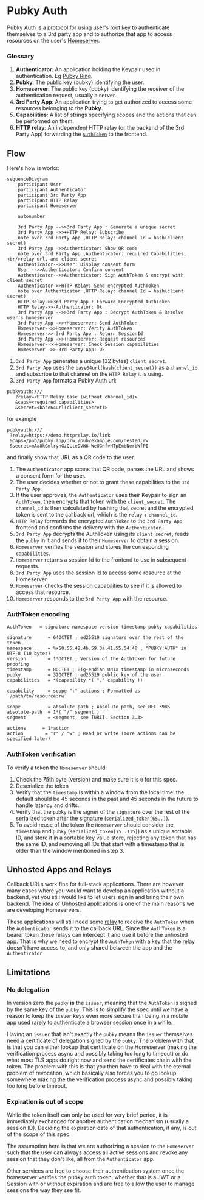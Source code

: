 # Pubky Auth

Pubky Auth is a protocol for using user's [root key](../concepts/rootkey.md) to authenticate themselves to a 3rd party app and to authorize that app to access resources on the user's [Homeserver](../concepts/homeserver.md).

### Glossary
1. **Authenticator**: An application holding the Keypair used in authentication. Eg [Pubky Ring](https://github.com/pubky/pubky-ring).
2. **Pubky**: The public key (pubky) identifying the user.
3. **Homeserver**: The public key (pubky) identifying the receiver of the authentication request, usually a server.
4. **3rd Party App**: An application trying to get authorized to access some resources belonging to the **Pubky**.
5. **Capabilities**: A list of strings specifying scopes and the actions that can be performed on them.
6. **HTTP relay**: An independent HTTP relay (or the backend of the 3rd Party App) forwarding the [`AuthToken`](#authtoken-encoding) to the frontend.  

## Flow

Here's how is works:

```mermaid
sequenceDiagram
    participant User
    participant Authenticator
    participant 3rd Party App 
    participant HTTP Relay
    participant Homeserver

    autonumber
    
    3rd Party App -->>3rd Party App : Generate a unique secret
    3rd Party App ->>+HTTP Relay: Subscribe
    note over 3rd Party App ,HTTP Relay: channel Id = hash(client secret)
    3rd Party App ->>Authenticator: Show QR code
    note over 3rd Party App ,Authenticator: required Capabilities,<br/>relay url, and client secret
    Authenticator-->>User: Display consent form
    User -->>Authenticator: Confirm consent
    Authenticator-->>Authenticator: Sign AuthToken & encrypt with client secret
    Authenticator->>HTTP Relay: Send encrypted AuthToken
    note over Authenticator ,HTTP Relay: channel Id = hash(client secret)
    HTTP Relay->>3rd Party App : Forward Encrypted AuthToken
    HTTP Relay->>-Authenticator: Ok
    3rd Party App -->>3rd Party App : Decrypt AuthToken & Resolve user's homeserver
    3rd Party App ->>+Homeserver: Send AuthToken
    Homeserver-->>Homeserver: Verify AuthToken
    Homeserver->>-3rd Party App : Return SessionId
    3rd Party App ->>+Homeserver: Request resources
    Homeserver-->>Homeserver: Check Session capabilities
    Homeserver ->>-3rd Party App: Ok
```

1. `3rd Party App` generates a unique (32 bytes) `client_secret`.
2. `3rd Party App` uses the `base64url(hash(client_secret))` as a `channel_id` and subscribe to that channel on the `HTTP Relay` it is using.
3. `3rd Party App` formats a Pubky Auth url:
```
pubkyauth:///
   ?relay=<HTTP Relay base (without channel_id)>
   &caps=<required capabilities>
   &secret=<base64url(client_secret)>
```
 for example 
 ```
pubkyauth:///
  ?relay=https://demo.httprelay.io/link
  &caps=/pub/pubky.app/:rw,/pub/example.com/nested:rw
  &secret=mAa8kGmlrynGzQLteDVW6-WeUGnfvHTpEmbNerbWfPI
 ```
 and finally show that URL as a QR code to the user.
1. The `Authenticator` app scans that QR code, parses the URL and shows a consent form for the user.
2. The user decides whether or not to grant these capabilities to the `3rd Party App`.
3. If the user approves, the `Authenticator` uses their Keypair to sign an [`AuthToken`](#authtoken-encoding), then encrypts that token with the `client_secret`. The `channel_id` is then calculated by hashing that secret and the encrypted token is sent to the callback url, which is the `relay` + `channel_id`.
4. `HTTP Relay` forwards the encrypted `AuthToken` to the `3rd Party App` frontend and confirms the delivery with the `Authenticator`.
5. `3rd Party App` decrypts the AuthToken using its `client_secret`, reads the `pubky` in it and sends it to their `Homeserver` to obtain a session.
6. `Homeserver` verifies the session and stores the corresponding `capabilities`.
7. `Homeserver` returns a session Id to the frontend to use in subsequent requests.
8. `3rd Party App` uses the session Id to access some resource at the Homeserver.
9. `Homeserver` checks the session capabilities to see if it is allowed to access that resource.
10. `Homeserver` responds to the `3rd Party App` with the resource.

### AuthToken encoding
```abnf
AuthToken   = signature namespace version timestamp pubky capabilities

signature      = 64OCTET ; ed25519 signature over the rest of the token
namespace      = %x50.55.42.4b.59.3a.41.55.54.48 ; "PUBKY:AUTH" in UTF-8 (10 bytes)
version        = 1*OCTET ; Version of the AuthToken for future proofing
timestamp      = 8OCTET ; Big-endian UNIX timestamp in microseconds
pubky          = 32OCTET ; ed25519 public key of the user
capabilities   = *(capability *( "," capability ))

capability     = scope ":" actions ; Formatted as `/path/to/resource:rw`

scope          = absolute-path ; Absolute path, see RFC 3986
absolute-path  = 1*( "/" segment )
segment        = <segment, see [URI], Section 3.3>

actions      = 1*action
action        = "r" / "w" ; Read or write (more actions can be specified later)
```

### AuthToken verification
To verify a token the `Homeserver` should:
1. Check the 75th byte (version) and make sure it is `0` for this spec.
2. Deserialize the token
3. Verify that the `timestamp` is within a window from the local time: the default should be 45 seconds in the past and 45 seconds in the future to handle latency and drifts.
4. Verify that the `pubky` is the signer of the `signature` over the rest of the serialized token after the signature (`serialized_token[65..]`).
5. To avoid reuse of the token the `Homeserver` should consider the `timestamp` and `pubky`  (`serialized_token[75..115]`) as a unique sortable ID, and store it in a sortable key value store, rejecting any token that has the same ID, and removing all IDs that start with a timestamp that is older than the window mentioned in step 3.

## Unhosted Apps and Relays
Callback URLs work fine for full-stack applications. There are however many cases where you would want to develop an application without a backend, yet you still would like to let users sign in and bring their own backend. The idea of [Unhosted](https://unhosted.org/) applications is one of the main reasons we are developing Homeservers.

These applications will still need some [relay](https://httprelay.io/) to receive the `AuthToken` when the `Authenticator` sends it to the callback URL. Since the `AuthToken` is a bearer token these relays can intercept it and use it before the unhosted app. That is why we need to encrypt the `AuthToken` with a key that the relay doesn't have access to, and only shared between the app and the `Authenticator` 

## Limitations

### No delegation
In version zero the `pubky` **is** the `issuer`, meaning that the `AuthToken` is signed by the same key of the `pubky`. This is to simplify the spec until we have a reason to keep the `issuer` keys even more secure than being in a mobile app used rarely to authenticate a browser session once in a while.

Having an `issuer` that isn't exactly the `pubky` means the `issuer` themselves need a certificate of delegation signed by the `pubky`. The problem with that is that you can either lookup that certificate on the Homeserver (making the verification process async and possibly taking too long to timeout) or do what most TLS apps do right now and send the certificates chain with the token. The problem with this is that you then have to deal with the eternal problem of revocation, which basically also forces you to go lookup somewhere making the the verification process async and possibly taking too long before timeout.

### Expiration is out of scope
While the token itself can only be used for very brief period, it is immediately exchanged for another authentication mechanism (usually a session ID). Deciding the expiration date of that authentication, if any, is out of the scope of this spec.

The assumption here is that we are authorizing a session to the `Homeserver` such that the user can always access all active sessions and revoke any session that they don't like, all from the `Authenticator` app.

Other services are free to choose their authentication system once the homeserver verifies the pubky auth token, whether that is a JWT or a Session with or without expiration and are free to allow the user to manage sessions the way they see fit.
